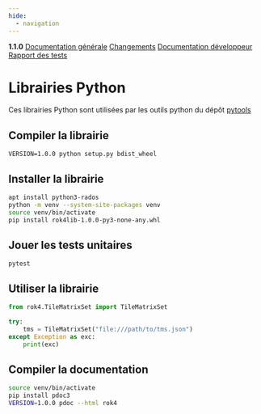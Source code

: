```yaml
---
hide:
  - navigation
---
```


<div id="version_menu">
  <b>1.1.0</b>
  <a href="./">Documentation générale</a>
  <a href="./CHANGELOG/">Changements</a>
  <a href="./DOCUMENTATION/">Documentation développeur</a>
  <a href="./TESTS/">Rapport des tests</a>
</div>

# Librairies Python

Ces librairies Python sont utilisées par les outils python du dépôt [pytools](https://github.com/rok4/pytools)

## Compiler la librairie

`VERSION=1.0.0 python setup.py bdist_wheel`

## Installer la librairie

```sh
apt install python3-rados
python -m venv --system-site-packages venv
source venv/bin/activate
pip install rok4lib-1.0.0-py3-none-any.whl
```

## Jouer les tests unitaires

`pytest`

## Utiliser la librairie

```python
from rok4.TileMatrixSet import TileMatrixSet

try:
    tms = TileMatrixSet("file:///path/to/tms.json")
except Exception as exc:
    print(exc)
```

## Compiler la documentation

```bash
source venv/bin/activate
pip install pdoc3 
VERSION=1.0.0 pdoc --html rok4
```